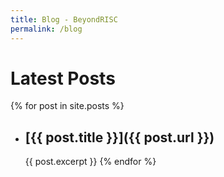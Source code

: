```yaml
---
title: Blog - BeyondRISC
permalink: /blog
---
```

# Latest Posts

{% for post in site.posts %}
* ## [{{ post.title }}]({{ post.url }}) ##
  {{ post.excerpt }}
{% endfor %}
